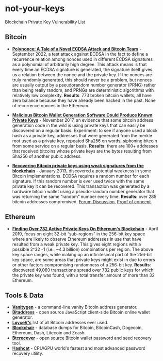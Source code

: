 # not-your-keys
Blockchain Private Key Vulnerability List

## Bitcoin

* **[Polynonce: A Tale of a Novel ECDSA Attack and Bitcoin Tears](https://research.kudelskisecurity.com/2023/03/06/polynonce-a-tale-of-a-novel-ecdsa-attack-and-bitcoin-tears/)** - September 2022, a test attack against ECDSA in the fact to define a recurrence relation among nonces used in different ECDSA signatures as a polynomial of arbitrarily high degree. This attack means is that every time an ECDSA signature is generated, the signature itself gives us a relation between the nonce and the private key. If the nonces are truly randomly generated, this should never be a problem, but nonces are usually output by a pseudorandom number generator (PRNG) rather than being really random, and PRNGs are deterministic algorithms with relatively low complexity. **Results**: 773 broken bitcoin wallets, all have zero balance because they have already been hacked in the past. None of recurrence nonces in the Ethereum.

* **[Malicious Bitcoin Wallet Generation Software Could Produce Known Private Keys](https://pastebin.com/jCDFcESz)** - November 2017, an evidence that some bitcoin address generation code in the wild is using private keys that can easily be discovered on a regular basis. Experiment: to see if anyone used a block hash as a private key, addresses that were generated from the merkle root used as a private key, repeated Sha256 on words, siphoning bitcoin from some service on a regular basis. **Results**: there are 100+ addresses that received bitcoins whose private keys are the bytes resulting from Sha256 of another public address.

* **[Recovering Bitcoin private keys using weak signatures from the blockchain](https://web.archive.org/web/20130314180507/http://www.nilsschneider.net/2013/01/28/recovering-bitcoin-private-keys.html)** - January 2013, discovered a potential weakness in some Bitcoin implementations. ECDSA requires a random number for each signature. If this random number is ever used twice with the same private key it can be recovered. This transaction was generated by a hardware bitcoin wallet using a pseudo-random number generator that was returning the same “random” number every time. **Results**: over 285 bitcoin addresses compromised. [Forum Discussion](https://bitcointalk.org/index.php?topic=581411.0), [Proof of concept](https://github.com/daedalus/bitcoin-recover-privkey).

## Ethereum

* **[Finding Over 732 Active Private Keys On Ethereum's Blockchain](https://www.ise.io/casestudies/ethercombing/)** - April 2019, focus on eight 32-bit “sub-regions” in the 256-bit key space where are likely to observe Ethereum addresses in use that have resulted from a weak private key. This gives eight regions with a possible 2^32 -1 (i.e., ~4.3 billion) combinations per region. The above key space ranges, while making up an infinitesimal part of the 256-bit key space, are some areas that private keys might exist in due to errors or other factors compromising randomness of a 256-bit key. **Results**: discovered 49,060 transactions spread over 732 public keys for which the private key was found, with a total transfer amount of more than 32 Ethereum.

## Tools & Data

* **[Vanitygen](https://github.com/samr7/vanitygen)** - a command-line vanity Bitcoin address generator.
* **[Bitaddress](https://www.bitaddress.org)** - open source JavaScript client-side Bitcoin online wallet generator.
* **[LoyceV's](https://bitcointalk.org/index.php?topic=5265993.0)** list of all Bitcoin addresses ever used.
* **[Blockchair](https://blockchair.com/dumps)** - database dumps for Bitcoin, BitcoinCash, Dogecoin, Ethereum, Dash, Litecoin and Zcash.
* **[Btcrecover](https://github.com/gurnec/btcrecover)** - open source Bitcoin wallet password and seed recovery tool.
* **[Hashcat](https://github.com/hashcat/hashcat)** - CPU/GPU world's fastest and most advanced password recovery utility.
